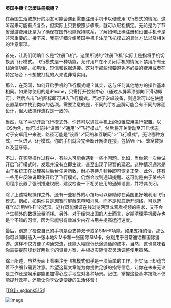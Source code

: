 **英国手機卡怎麽註冊飛機？**

在英国生活或旅行的朋友可能会遇到需要注册手机卡以便使用飞行模式的情况，这听起来可能有点复杂，但实际上只要按照步骤来，就可以轻松搞定。无论是为了节省漫游费用还是为了确保在国外也能保持联系，了解如何正确注册和设置手机卡是非常重要的。接下来，我将详细介绍英国手机卡注册飞机模式的具体方法以及相关的注意事项。

首先，让我们明确什么是“注册飞机”。这里所说的“注册飞机”实际上是指将手机切换到飞行模式。飞行模式是一种功能，允许用户在不关闭手机的情况下禁用所有无线通信功能，如电话、短信和数据连接。这对于那些想要避免不必要的费用或者在特定场合下不想被打扰的人来说非常实用。

那么，在英国，如何开启手机的飞行模式呢？其实，这与任何其他地方的操作基本相同。如果你使用的是iPhone，只需打开控制中心（通过从屏幕顶部向下滑动即可），然后点击飞机图标即可进入飞行模式。而对于安卓设备，则通常可以在快捷设置菜单中找到类似的选项。需要注意的是，不同的手机品牌可能会有不同的界面设计，但大致操作流程是一致的。

当然，除了手动开启飞行模式外，你还可以通过手机上的设置应用进行配置。以iOS为例，你可以前往“设置”>“通用”>“飞行模式”，然后将开关滑动至开启状态。对于安卓用户来说，路径可能是“设置”>“网络和互联网”>“飞行模式”。无论哪种方式，一旦进入飞行模式，你的手机就会完全断开网络连接，包括Wi-Fi、蜂窝数据以及蓝牙等。

不过，在实际操作过程中，有些人可能会遇到一些小问题。比如，当你第一次尝试开启飞行模式时，发现并没有立即生效，甚至出现了短暂的延迟。这种情况通常是由于系统正在处理某些后台任务所致，耐心等待几秒钟即可恢复正常。此外，还有一些用户反映说即使开启了飞行模式，仍然会收到通知提醒。这可能是由于某些应用程序设置了强制推送权限，建议检查一下相关应用的通知设置，并将其关闭。

除了上述常规操作之外，还有一些额外的小技巧可以帮助你在英国更好地利用飞行模式。例如，如果你只是想暂时屏蔽来电和消息，而不是彻底断开网络，可以选择“仅启用Wi-Fi”的选项。这样既能保证在线浏览网页或观看视频的需求，又不会产生额外的数据流量消耗。另外，对于经常出国的人士而言，定期清理手机缓存也是个不错的习惯，因为它能够有效减少内存占用并提高运行速度。

最后，别忘了检查自己的手机是否支持双卡或多SIM卡功能。如果支持的话，那么你可以同时插入一张本地SIM卡和一张国际SIM卡，分别用于日常通话和国际漫游。这样不仅方便了沟通交流，还能大幅降低长途通话的成本。当然，这也意味着你需要提前规划好两张卡的资费方案，并根据实际情况灵活调整使用策略。

综上所述，虽然表面上看来注册飞机模式似乎是一项简单的工作，但实际上却蕴含着不少细节需要注意。希望这篇文章能为你提供足够的指导信息，让你在未来无论是工作还是娱乐都能更加得心应手地应对各种场景。记住，掌握这些基本技能不仅能提升效率，还能让你享受更便捷的生活体验！

[[TG💪+ @donk5151](https://t.me/s/donk5151)]

![Image](https://i.postimg.cc/rwNCRYN7/Snipaste-2025-04-30-17-27-05.png)